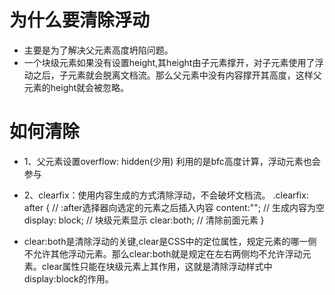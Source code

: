   # 为什么要清除浮动
  - 主要是为了解决父元素高度坍陷问题。
  - 一个块级元素如果没有设置height,其height由子元素撑开，对子元素使用了浮动之后，子元素就会脱离文档流。那么父元素中没有内容撑开其高度，这样父元素的height就会被忽略。

  # 如何清除

  - 1、父元素设置overflow: hidden(少用)  利用的是bfc高度计算，浮动元素也会参与

  - 2、clearfix：使用内容生成的方式清除浮动，不会破坏文档流。
    .clearfix: after { 	 // :after选择器向选定的元素之后插入内容
        content:""; 	 // 生成内容为空
        display: block;  // 块级元素显示
        clear:both; 	 // 清除前面元素
    }

  - clear:both是清除浮动的关键,clear是CSS中的定位属性，规定元素的哪一侧不允许其他浮动元素。那么clear:both就是规定在左右两侧均不允许浮动元素。clear属性只能在块级元素上其作用，这就是清除浮动样式中display:block的作用。

